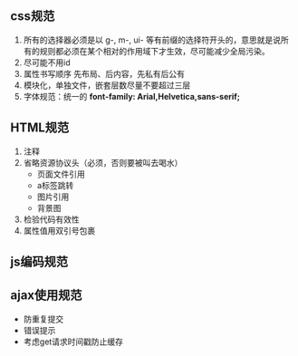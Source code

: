 ## css规范
1. 所有的选择器必须是以 g-, m-, ui- 等有前缀的选择符开头的，意思就是说所有的规则都必须在某个相对的作用域下才生效，尽可能减少全局污染。
2. 尽可能不用id
3. 属性书写顺序  先布局、后内容，先私有后公有
4. 模块化，单独文件，嵌套层数尽量不要超过三层
5. 字体规范：统一的 **font-family: Arial,Helvetica,sans-serif;**

## HTML规范
1. 注释
2. 省略资源协议头（必须，否则要被叫去喝水）
	- 页面文件引用
	- a标签跳转
	- 图片引用
	- 背景图
3. 检验代码有效性
4. 属性值用双引号包裹

## js编码规范

## ajax使用规范
- 防重复提交
- 错误提示
- 考虑get请求时间戳防止缓存